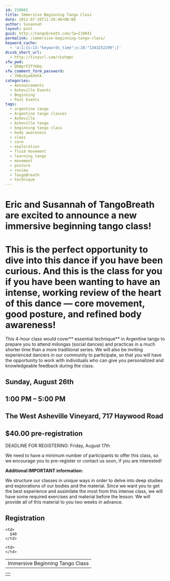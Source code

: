 ```yaml
---
id: 210041
title: Immersive Beginning Tango Class
date: 2012-07-26T11:29:46+00:00
author: Susannah
layout: post
guid: http://tangobreath.com/?p=210041
permalink: /immersive-beginning-tango-class/
keyword_cache:
  - 'a:1:{s:13:"keywords_time";s:10:"1343252299";}'
dcssb_short_url:
  - http://tinyurl.com/ckzhqmc
sfw_pwd:
  - QhWprFZTYH0q
sfw_comment_form_password:
  - 7H8vXyo6XhFA
categories:
  - Announcements
  - Asheville Events
  - Beginning
  - Past Events
tags:
  - argentine tango
  - Argentine tango classes
  - Asheville
  - Asheville tango
  - beginning tango class
  - body awareness
  - class
  - core
  - exploration
  - fluid movement
  - learning tango
  - movement
  - posture
  - review
  - TangoBreath
  - technique
---
```

# Eric and Susannah of TangoBreath are excited to announce a new immersive beginning tango class!

# This is the perfect opportunity to **dive into this dance** if you have been curious. And this is the class for you if you have been wanting to have **an intense, working review** of the heart of this dance &#8212; **core movement, good posture, and refined body awareness**!

This 4-hour class would cover** essential technique** in Argentine tango to prepare you to attend milongas (social dances) and practicas in a much shorter time than a more traditional series. We will also be inviting experienced dancers in our community to participate, so that you will have the opportunity to work with individuals who can give you personalized and knowledgeable feedback during the class.

## Sunday, August 26th

## 1:00 PM &#8211; 5:00 PM

## The West Asheville Vineyard, 717 Haywood Road

## $40.00 pre-registration
  
DEADLINE FOR REGISTERING: Friday, August 17th

We need to have a minimum number of participants to offer this class, so we encourage you to pre-register or contact us soon, if you are interested!

**Additional IMPORTANT information:**

We structure our classes in unique ways in order to delve into deep studies and explorations of our bodies and the material. Since we want you to get the best experience and assimilate the most from this intense class, we will have some required exercises and material before the lesson. We will provide all of this material to you two weeks in advance.

## Registration

<table>
  <tr>
    <td>
      Immersive Beginning Tango Class
    </td>
    
    <td>
      $40
    </td>
    
    <td>
    </td>
  </tr>
</table>

<table>
  <tr>
    <td>
    </td>
  </tr>
</table>